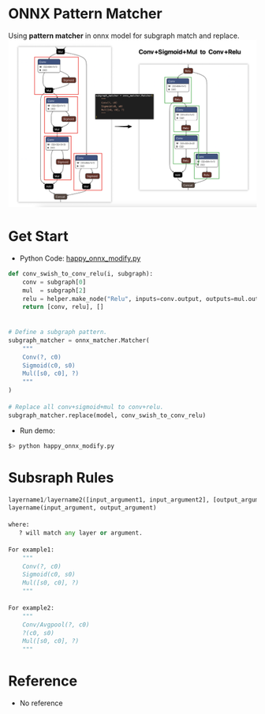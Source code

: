 # ONNX Pattern Matcher
Using **pattern matcher** in onnx model for subgraph match and replace.
![](sample.png)


# Get Start
- Python Code: [happy_onnx_modify.py](happy_onnx_modify.py)
```python
def conv_swish_to_conv_relu(i, subgraph):
    conv = subgraph[0]
    mul  = subgraph[2]
    relu = helper.make_node("Relu", inputs=conv.output, outputs=mul.output, name=f"{conv.output[0]}_relu")
    return [conv, relu], []


# Define a subgraph pattern.
subgraph_matcher = onnx_matcher.Matcher(
    """
    Conv(?, c0)
    Sigmoid(c0, s0)
    Mul([s0, c0], ?)
    """
)

# Replace all conv+sigmoid+mul to conv+relu.
subgraph_matcher.replace(model, conv_swish_to_conv_relu)
```

- Run demo:
```bash
$> python happy_onnx_modify.py
```

# Subsraph Rules
```python
layername1/layername2([input_argument1, input_argument2], [output_argument1, output_argument2])
layername(input_argument, output_argument)

where:
   ? will match any layer or argument.

For example1:
    """
    Conv(?, c0)
    Sigmoid(c0, s0)
    Mul([s0, c0], ?)
    """

For example2:
    """
    Conv/Avgpool(?, c0)
    ?(c0, s0)
    Mul([s0, c0], ?)
    """
```

# Reference
- No reference